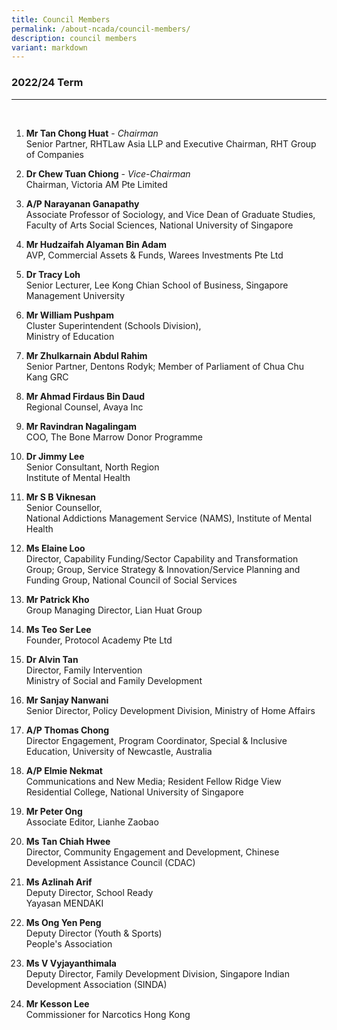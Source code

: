 ```yaml
---
title: Council Members
permalink: /about-ncada/council-members/
description: council members
variant: markdown
---
```

### 2022/24 Term
_________________________________
<br>

1. **Mr Tan Chong Huat** - *Chairman*
<br> Senior Partner, RHTLaw Asia LLP and Executive Chairman, RHT Group of Companies

2. **Dr Chew Tuan Chiong** - *Vice-Chairman*
<br> Chairman, Victoria AM Pte Limited

3. **A/P Narayanan Ganapathy** 
<br> Associate Professor of Sociology, and Vice Dean of Graduate Studies, Faculty of Arts Social Sciences, National University of Singapore

4. **Mr Hudzaifah Alyaman Bin Adam**
<br> AVP, Commercial Assets &amp; Funds, Warees Investments Pte Ltd

5. **Dr Tracy Loh**
<br> Senior Lecturer, Lee Kong Chian School of Business, Singapore Management University

6. **Mr William Pushpam**
<br> Cluster Superintendent (Schools Division),
<br>Ministry of Education

7. **Mr Zhulkarnain Abdul Rahim**
<br> Senior Partner, Dentons Rodyk;
Member of Parliament of Chua Chu Kang GRC

8. **Mr Ahmad Firdaus Bin Daud**
<br> Regional Counsel, Avaya Inc

9. **Mr Ravindran Nagalingam**
<br> COO, The Bone Marrow Donor Programme

10. **Dr Jimmy Lee**
<br>Senior Consultant, North Region
<br> Institute of Mental Health

11. **Mr S B Viknesan**
<br> Senior Counsellor,
<br> National Addictions
Management Service
(NAMS), Institute of
Mental Health

12. **Ms Elaine Loo**
<br> Director, Capability Funding/Sector Capability and Transformation Group; Group, Service Strategy &amp; Innovation/Service Planning and Funding Group, National Council of Social Services

13. **Mr Patrick Kho**
<br> Group Managing Director, Lian Huat Group

14. **Ms Teo Ser Lee**
<br> Founder, Protocol Academy Pte Ltd

15. **Dr Alvin Tan**
<br>  Director, Family Intervention
<br> Ministry of Social and Family Development

16. **Mr Sanjay Nanwani**  <br> Senior Director, Policy Development Division,
Ministry of Home Affairs 

17. **A/P Thomas Chong**
<br> Director Engagement, Program Coordinator, Special &amp; Inclusive Education, University of Newcastle, Australia

18. **A/P Elmie Nekmat**
<br> Communications and New Media; Resident Fellow Ridge View Residential College, National University of Singapore

19. **Mr Peter Ong**
<br> Associate Editor,
Lianhe Zaobao

17. **Ms Tan Chiah Hwee**
<br>Director, Community Engagement and Development, Chinese Development Assistance Council (CDAC)

18. **Ms Azlinah Arif**
<br> Deputy Director, School Ready
<br>Yayasan MENDAKI

19. **Ms Ong Yen Peng**
<br> Deputy Director (Youth &amp; Sports)
<br> People's Association

20. **Ms V Vyjayanthimala**
<br> Deputy Director, Family Development Division, Singapore Indian Development
Association (SINDA)

21. **Mr Kesson Lee**
<br> Commissioner for Narcotics
 Hong Kong